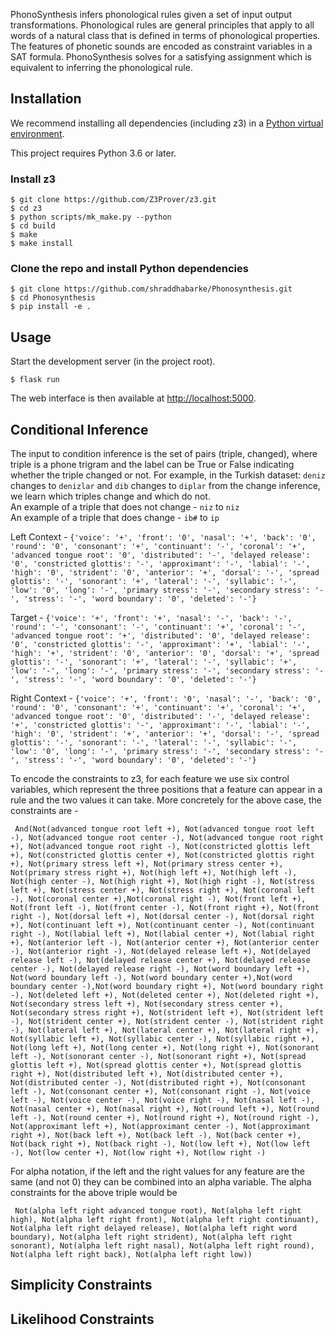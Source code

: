 PhonoSynthesis infers phonological rules given a set of input output
transformations. Phonological rules are general principles that apply to
all words of a natural class that is defined in terms of phonological
properties. The features of phonetic sounds are encoded as constraint
variables in a SAT formula. PhonoSynthesis solves for a satisfying
assignment which is equivalent to inferring the phonological rule.

## Installation

We recommend installing all dependencies (including z3) in a [Python
virtual environment](https://virtualenv.readthedocs.io/en/latest/).

This project requires Python 3.6 or later.

### Install z3

``` shellsession
$ git clone https://github.com/Z3Prover/z3.git
$ cd z3
$ python scripts/mk_make.py --python
$ cd build
$ make
$ make install
```

### Clone the repo and install Python dependencies

```shellsession
$ git clone https://github.com/shraddhabarke/Phonosynthesis.git
$ cd Phonosynthesis
$ pip install -e .
```

## Usage

Start the development server (in the project root).

``` shellsession
$ flask run
```

The web interface is then available at <http://localhost:5000>.

## Conditional Inference

The input to condition inference is the set of pairs (triple, changed), where triple is a phone trigram and the label can be True or False indicating whether the triple changed or not. For example, in the Turkish dataset: ```deniz``` changes to ```denizlar``` and ```dib``` changes to ```diplar```
from the change inference, we learn which triples change and which do not. <br>
An example of a triple that does not change - ```niz``` to ```niz```  <br>
An example of a triple that does change - ```ib#``` to ```ip```  <br>

Left Context - ```{'voice': '+', 'front': '0', 'nasal': '+', 'back': '0', 'round': '0', 'consonant': '+', 'continuant': '-', 'coronal': '+', 'advanced tongue root': '0', 'distributed': '-', 'delayed release': '0', 'constricted glottis': '-', 'approximant': '-', 'labial': '-', 'high': '0', 'strident': '0', 'anterior': '+', 'dorsal': '-', 'spread glottis': '-', 'sonorant': '+', 'lateral': '-', 'syllabic': '-', 'low': '0', 'long': '-', 'primary stress': '-', 'secondary stress': '-', 'stress': '-', 'word boundary': '0', 'deleted': '-'}```

Target - ```{'voice': '+', 'front': '+', 'nasal': '-', 'back': '-', 'round': '-', 'consonant': '-', 'continuant': '+', 'coronal': '-', 'advanced tongue root': '+', 'distributed': '0', 'delayed release': '0', 'constricted glottis': '-', 'approximant': '+', 'labial': '-', 'high': '+', 'strident': '0', 'anterior': '0', 'dorsal': '+', 'spread glottis': '-', 'sonorant': '+', 'lateral': '-', 'syllabic': '+', 'low': '-', 'long': '-', 'primary stress': '-', 'secondary stress': '-', 'stress': '-', 'word boundary': '0', 'deleted': '-'}```

Right Context - ```{'voice': '+', 'front': '0', 'nasal': '-', 'back': '0', 'round': '0', 'consonant': '+', 'continuant': '+', 'coronal': '+', 'advanced tongue root': '0', 'distributed': '-', 'delayed release': '+', 'constricted glottis': '-', 'approximant': '-', 'labial': '-', 'high': '0', 'strident': '+', 'anterior': '+', 'dorsal': '-', 'spread glottis': '-', 'sonorant': '-', 'lateral': '-', 'syllabic': '-', 'low': '0', 'long': '-', 'primary stress': '-', 'secondary stress': '-', 'stress': '-', 'word boundary': '0', 'deleted': '-'}``` <br>

To encode the constraints to z3, for each feature we use six control variables, which represent the three positions that a feature can appear in a rule and the two values it can take. More concretely for the above case, the constraints are -

``` And(Not(advanced tongue root left +), Not(advanced tongue root left -), Not(advanced tongue root center -), Not(advanced tongue root right +), Not(advanced tongue root right -), Not(constricted glottis left +), Not(constricted glottis center +), Not(constricted glottis right +), Not(primary stress left +), Not(primary stress center +), Not(primary stress right +), Not(high left +), Not(high left -), Not(high center -), Not(high right +), Not(high right -), Not(stress left +), Not(stress center +), Not(stress right +), Not(coronal left -), Not(coronal center +),Not(coronal right -), Not(front left +), Not(front left -), Not(front center -), Not(front right +), Not(front right -), Not(dorsal left +), Not(dorsal center -), Not(dorsal right +), Not(continuant left +), Not(continuant center -), Not(continuant right -), Not(labial left +), Not(labial center +), Not(labial right +), Not(anterior left -), Not(anterior center +), Not(anterior center -), Not(anterior right -), Not(delayed release left +), Not(delayed release left -), Not(delayed release center +), Not(delayed release center -), Not(delayed release right -), Not(word boundary left +), Not(word boundary left -), Not(word boundary center +),Not(word boundary center -),Not(word boundary right +), Not(word boundary right -), Not(deleted left +), Not(deleted center +), Not(deleted right +), Not(secondary stress left +), Not(secondary stress center +), Not(secondary stress right +), Not(strident left +), Not(strident left -), Not(strident center +), Not(strident center -), Not(strident right -), Not(lateral left +), Not(lateral center +), Not(lateral right +), Not(syllabic left +), Not(syllabic center -), Not(syllabic right +), Not(long left +), Not(long center +), Not(long right +), Not(sonorant left -), Not(sonorant center -), Not(sonorant right +), Not(spread glottis left +), Not(spread glottis center +), Not(spread glottis right +), Not(distributed left +), Not(distributed center +), Not(distributed center -), Not(distributed right +), Not(consonant left -), Not(consonant center +), Not(consonant right -), Not(voice left -), Not(voice center -), Not(voice right -), Not(nasal left -), Not(nasal center +), Not(nasal right +), Not(round left +), Not(round left -), Not(round center +), Not(round right +), Not(round right -), Not(approximant left +), Not(approximant center -), Not(approximant right +), Not(back left +), Not(back left -), Not(back center +), Not(back right +), Not(back right -), Not(low left +), Not(low left -), Not(low center +), Not(low right +), Not(low right -)``` <br>
    
For alpha notation, if the left and the right values for any feature are the same (and not 0) they can be combined into an alpha variable. The alpha constraints for the above triple would be 
  
``` Not(alpha left right advanced tongue root), Not(alpha left right high), Not(alpha left right front), Not(alpha left right continuant), Not(alpha left right delayed release), Not(alpha left right word boundary), Not(alpha left right strident), Not(alpha left right sonorant), Not(alpha left right nasal), Not(alpha left right round), Not(alpha left right back), Not(alpha left right low))```
  
## Simplicity Constraints

## Likelihood Constraints

